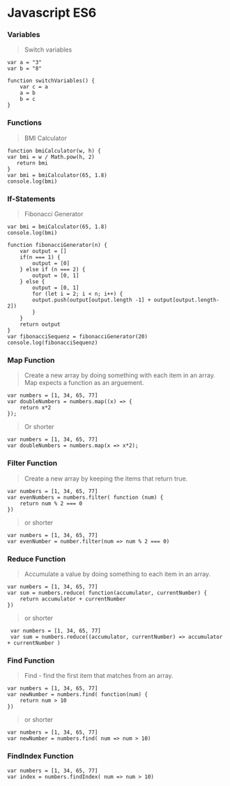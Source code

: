 # Javascript ES6

### Variables

> Switch variables

    var a = "3"
    var b = "8"

    function switchVariables() {
        var c = a
        a = b
        b = c
    }

### Functions

> BMI Calculator

    function bmiCalculator(w, h) {
    var bmi = w / Math.pow(h, 2)
       return bmi
    }
    var bmi = bmiCalculator(65, 1.8)
    console.log(bmi)

### If-Statements

> Fibonacci Generator

    var bmi = bmiCalculator(65, 1.8)
    console.log(bmi)

    function fibonacciGenerator(n) {
        var output = []
        if(n === 1) {
            output = [0]
        } else if (n === 2) {
            output = [0, 1]
        } else {
            output = [0, 1]
            for (let i = 2; i < n; i++) {
            output.push(output[output.length -1] + output[output.length-2])
            }
        }
        return output
    }
    var fibonacciSequenz = fibonacciGenerator(20)
    console.log(fibonacciSequenz)

### Map Function

> Create a new array by doing something with each item in an array. Map expects a function as an arguement.

    var numbers = [1, 34, 65, 77]
    var doubleNumbers = numbers.map((x) => {
        return x*2
    });

> Or shorter

    var numbers = [1, 34, 65, 77]
    var doubleNumbers = numbers.map(x => x*2);

### Filter Function

> Create a new array by keeping the items that return true.

    var numbers = [1, 34, 65, 77]
    var evenNumbers = numbers.filter( function (num) {
        return num % 2 === 0
    })

> or shorter

    var numbers = [1, 34, 65, 77]
    var evenNumber = number.filter(num => num % 2 === 0)

### Reduce Function

> Accumulate a value by doing something to each item in an array.

    var numbers = [1, 34, 65, 77]
    var sum = numbers.reduce( function(accumulator, currentNumber) {
        return accumulator + currentNumber
    })

> or shorter

     var numbers = [1, 34, 65, 77]
     var sum = numbers.reduce((accumulator, currentNumber) => accumulator + currentNumber )

### Find Function

> Find - find the first item that matches from an array.

    var numbers = [1, 34, 65, 77]
    var newNumber = numbers.find( function(num) {
        return num > 10
    })

> or shorter

    var numbers = [1, 34, 65, 77]
    var newNumber = numbers.find( num => num > 10)

### FindIndex Function

    var numbers = [1, 34, 65, 77]
    var index = numbers.findIndex( num => num > 10)
